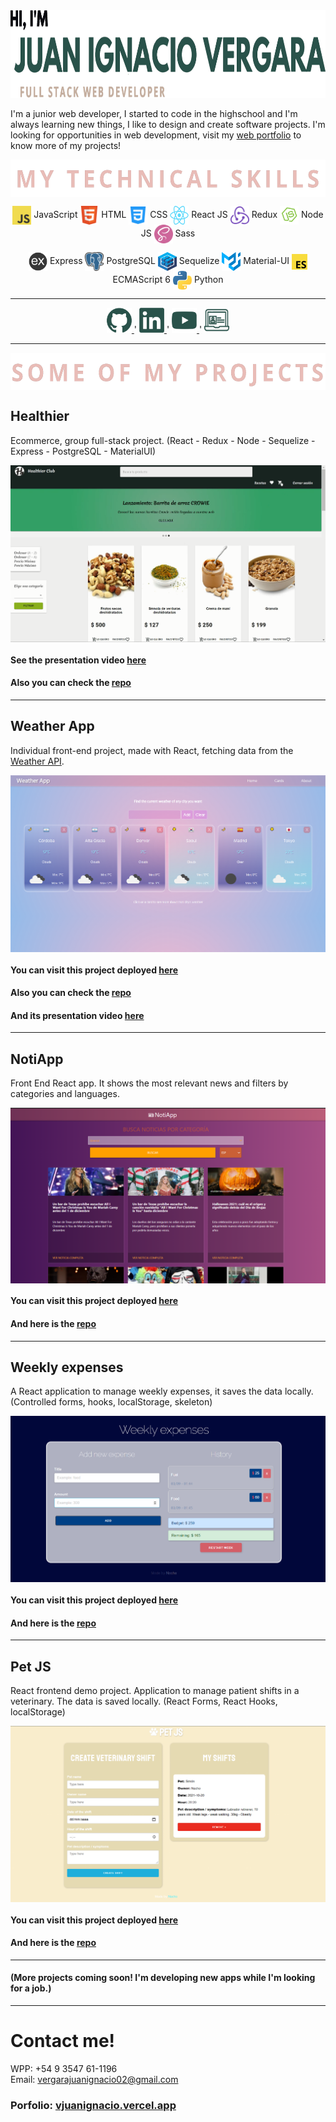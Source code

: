 
<img src="./img/portada.png" width="1000" height="140"/>

<p>
 I'm a junior web developer, I started to code in the highschool and I'm always learning new things, I like to design and create software projects. I'm looking for opportunities in web development, visit my <a target="__blank" href="https://vjuanignacio.vercel.app">web portfolio</a> to know more of my projects!
</p>

<p align="center">
<img src="./img/myskills.png" align="center" height="60"/>
</p> 

<p align="center">
  <img src= "./img/skills/javascript.png" 
  width="30" height="30" align="center"/>
    JavaScript
  <img src="./img/skills/html5.png" 
  width="30" height="30" align="center"/>
    HTML
  <img src="./img/skills/css.png"
  width="30" height="30" align="center"/>
    CSS
  <img src="./img/skills/react.png"
   width="30" height="30" align="center"/>
    React JS
  <img src="./img/skills/redux.png"
  width="30" height="30" align="center"/>
    Redux
  <img src="./img/skills/nodejs.png"
  width="30" height="30" align="center"/>
    Node JS
  <img src="./img/skills/sass.png"
  width="30" height="30" align="center"/>
    Sass
</p>  

<p align="center">
  <img src="./img/skills/express.png"
  width="30" height="30" align="center"/>
    Express
  <img src="./img/skills/postgresql.png"
   width="30" height="30" align="center"/>
    PostgreSQL
  <img src="./img/skills/sequelize.png"
  width="30" height="30" align="center"/>
    Sequelize
  <img src="./img/skills/material.svg"
   width="30" height="30" align="center"/>
    Material-UI
  <img src="./img/skills/es6.png"
   width="25" height="25" align="center"/>
    ECMAScript 6
  <img src="./img/skills/python.png"
  width="30" height="30" align="center"/>
    Python
</p>  


---  


<p align="center">
    <a href="https://github.com/nchvrgr">
      <img src='./img/skills/github.png' alt='github' height='40'> 
    </a>
    <span> ' </span>
    <a href="https://www.linkedin.com/in/vjuanignacio/">
      <img src='./img/skills/linkedin.png' alt='linkedin' height='40'>
    </a>
    <span> ' </span>
    <a href="https://www.youtube.com/channel/UCJEc7_MV17qQWBY0IM-QF4g/featured">
      <img src='./img/skills/youtube.png' alt='youtube' height='40'> 
    </a>   
    <span> ' </span> 
    <a href="https://vjuanignacio.vercel.app">
      <img src='./img/skills/portfolio.png' alt='portfolio' height='40'> 
    </a>    
</p>

---  

<p align="center">
  <img src="./img/myprojects.png" align="center" height="60"/>
  <br/>
</p>


## Healthier
Ecommerce, group full-stack project. (React - Redux - Node - Sequelize - Express - PostgreSQL - MaterialUI)

<p align="center">
  <img src="./img/healthier.png" align="center" heigth="300"/>
</p>

#### See the presentation video [here](https://www.youtube.com/watch?v=21vTycn4p0A)
#### Also you can check the [repo](https://github.com/Healthier-Group/Healthier)  

---  

## Weather App
Individual front-end project, made with React, fetching data from the [Weather API](https://openweathermap.org/api).

<p align="center">
  <img src="./img/weather.png" align="center" heigth="300"/>
</p>

#### You can visit this project deployed [here](https://weather-app-pink-seven.vercel.app/)
#### Also you can check the [repo](https://github.com/nchvrgr/weatherApp)
#### And its presentation video [here](https://www.youtube.com/watch?v=QfT3XzXaM6s)  


---

## NotiApp

Front End React app. It shows the most relevant news and filters by categories and languages. 

<p align="center">
  <img src="./img/notiapp.png" align="center" heigth="300"/>
</p>


#### You can visit this project deployed [here](https://noti-app-six.vercel.app/)
#### And here is the [repo](https://github.com/nchvrgr/notiApp)

---

## Weekly expenses

A React application to manage weekly expenses, it saves the data locally. (Controlled forms, hooks, localStorage, skeleton)

<p align="center">
  <img src="./img/expenses.png" align="center" heigth="300"/>
</p>


#### You can visit this project deployed [here](https://weekly-expenses.vercel.app/)
#### And here is the [repo](https://github.com/nchvrgr/weeklyExpenses)

---

## Pet JS

React frontend demo project. Application to manage patient shifts in a veterinary. The data is saved locally. (React Forms, React Hooks, localStorage)

<p align="center">
  <img src="./img/pet.png" align="center" heigth="300"/>
</p>


#### You can visit this project deployed [here](https://admin-pacientes.vercel.app/)
#### And here is the [repo](https://github.com/nchvrgr/admin-pacientes)

---

#### (More projects coming soon! I'm developing new apps while I'm looking for a job.)

---

# Contact me! 

WPP: +54 9 3547 61-1196
<br/>
Email: vergarajuanignacio02@gmail.com 
<br/>

### Porfolio: [vjuanignacio.vercel.app](http://vjuanignacio.vercel.app)